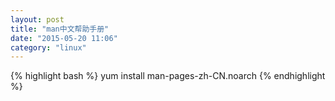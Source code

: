 ```yaml
---
layout: post
title: "man中文帮助手册"
date: "2015-05-20 11:06"
category: "linux"
---
```


{% highlight bash %}
yum install man-pages-zh-CN.noarch
{% endhighlight %}

